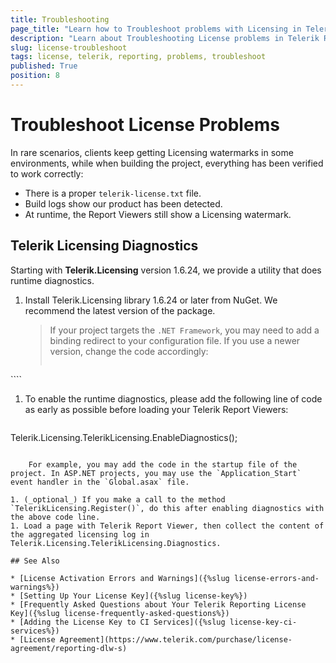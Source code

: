 ```yaml
---
title: Troubleshooting
page_title: "Learn how to Troubleshoot problems with Licensing in Telerik Reporting."
description: "Learn about Troubleshooting License problems in Telerik Reporting after the 2025 Q1 (19.0.25.211) release."
slug: license-troubleshoot
tags: license, telerik, reporting, problems, troubleshoot
published: True
position: 8
---
```


# Troubleshoot License Problems

In rare scenarios, clients keep getting Licensing watermarks in some environments, while when building the project, everything has been verified to work correctly:

 - There is a proper `telerik-license.txt` file.
 - Build logs show our product has been detected.
 - At runtime, the Report Viewers still show a Licensing watermark.

## Telerik Licensing Diagnostics

Starting with __Telerik.Licensing__ version 1.6.24, we provide a utility that does runtime diagnostics.


1. Install Telerik.Licensing library 1.6.24 or later from NuGet. We recommend the latest version of the package.

	>If your project targets the `.NET Framework`, you may need to add a binding redirect to your configuration file. If you use a newer version, change the code accordingly:
	>
	>````XML
<dependentAssembly>
	<assemblyIdentity name="Telerik.Licensing.Runtime" publicKeyToken="98BB5B04E55C09EF" culture="neutral"/>
	<bindingRedirect oldVersion="0.0.0.0-1.6.24.0" newVersion="1.6.24.0"/>
</dependentAssembly>
````


1. To enable the runtime diagnostics, please add the following line of code as early as possible before loading your Telerik Report Viewers:

	````CSharp
Telerik.Licensing.TelerikLicensing.EnableDiagnostics();
````

	For example, you may add the code in the startup file of the project. In ASP.NET projects, you may use the `Application_Start` event handler in the `Global.asax` file.
	
1. (_optional_) If you make a call to the method `TelerikLicensing.Register()`, do this after enabling diagnostics with the above code line.
1. Load a page with Telerik Report Viewer, then collect the content of the aggregated licensing log in Telerik.Licensing.TelerikLicensing.Diagnostics.

## See Also

* [License Activation Errors and Warnings]({%slug license-errors-and-warnings%})
* [Setting Up Your License Key]({%slug license-key%})
* [Frequently Asked Questions about Your Telerik Reporting License Key]({%slug license-frequently-asked-questions%})
* [Adding the License Key to CI Services]({%slug license-key-ci-services%})
* [License Agreement](https://www.telerik.com/purchase/license-agreement/reporting-dlw-s)
